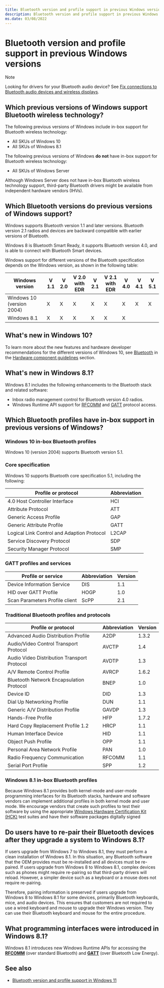 ```yaml
---
title: Bluetooth version and profile support in previous Windows versions
description: Bluetooth version and profile support in previous Windows versions
ms.date: 03/08/2022
---
```


# Bluetooth version and profile support in previous Windows versions

> [!NOTE]
> Looking for drivers for your Bluetooth audio device? See [Fix connections to Bluetooth audio devices and wireless displays](https://go.microsoft.com/fwlink/p/?LinkID=623629).

## Which previous versions of Windows support Bluetooth wireless technology?

The following previous versions of Windows include in-box support for Bluetooth wireless technology:

- All SKUs of Windows 10
- All SKUs of Windows 8.1

The following previous versions of Windows **do not** have in-box support for Bluetooth wireless technology:

- All SKUs of Windows Server

Although Windows Server does not have in-box Bluetooth wireless technology support, third-party Bluetooth drivers might be available from independent hardware vendors (IHVs).

## Which Bluetooth versions do previous versions of Windows support?

Windows supports Bluetooth version 1.1 and later versions. Bluetooth version 2.1 radios and devices are backward compatible with earlier versions of Bluetooth.

Windows 8 is Bluetooth Smart Ready, it supports Bluetooth version 4.0, and is able to connect with Bluetooth Smart devices.

Windows support for different versions of the Bluetooth specification depends on the Windows version, as shown in the following table:

| Windows version                         | V 1.1 | V 2.0 | V 2.0 with EDR | V 2.1 | V 2.1 with EDR | V 4.0 | V 4.1 | V 5.1 |
|-----------------------------------------|-------|-------|----------------|-------|----------------|-------|-------|-------|
| Windows 10 (version 2004)               | X     | X     | X              | X     | X              | X     | X     | X     |
| Windows 8.1                             | X     | X     | X              | X     | X              | X     |       |       |

## What's new in Windows 10?

To learn more about the new features and hardware developer recommendations for the different versions of Windows 10, see [Bluetooth](/windows-hardware/design/component-guidelines/bluetooth) in the [Hardware component guidelines](/windows-hardware/design/component-guidelines/components) section.

## What's new in Windows 8.1?

Windows 8.1 includes the following enhancements to the Bluetooth stack and related software:

- Inbox radio management control for Bluetooth version 4.0 radios.
- Windows Runtime API support for [RFCOMM](/uwp/api/Windows.Devices.Bluetooth.Rfcomm) and [GATT](/uwp/api/Windows.Devices.Bluetooth.GenericAttributeProfile) protocol access.

## Which Bluetooth profiles have in-box support in previous versions of Windows?

### Windows 10 in-box Bluetooth profiles

Windows 10 (version 2004) supports Bluetooth version 5.1.

### Core specification

Windows 10 supports Bluetooth core specification 5.1, including the following:

| Profile or protocol                        | Abbreviation |
|--------------------------------------------|--------------|
| 4.0 Host Controller Interface              | HCI          |
| Attribute Protocol                         | ATT          |
| Generic Access Profile                     | GAP          |
| Generic Attribute Profile                  | GATT         |
| Logical Link Control and Adaption Protocol | L2CAP        |
| Service Discovery Protocol                 | SDP          |
| Security Manager Protocol                  | SMP          |

### GATT profiles and services

| Profile or service             | Abbreviation | Version |
|--------------------------------|--------------|---------|
| Device Information Service     | DIS          | 1.1     |
| HID over GATT Profile          | HOGP         | 1.0     |
| Scan Parameters Profile client | ScPP         | 2.1     |

### Traditional Bluetooth profiles and protocols

| Profile or protocol                         | Abbreviation | Version |
|---------------------------------------------|--------------|---------|
| Advanced Audio Distribution Profile         | A2DP         | 1.3.2   |
| Audio/Video Control Transport Protocol      | AVCTP        | 1.4     |
| Audio Video Distribution Transport Protocol | AVDTP        | 1.3     |
| A/V Remote Control Profile                  | AVRCP        | 1.6.2   |
| Bluetooth Network Encapsulation Protocol    | BNEP         | 1.0     |
| Device ID                                   | DID          | 1.3     |
| Dial Up Networking Profile                  | DUN          | 1.1     |
| Generic A/V Distribution Profile            | GAVDP        | 1.3     |
| Hands-Free Profile                          | HFP          | 1.7.2   |
| Hard Copy Replacement Profile 1.2           | HRCP         | 1.1     |
| Human Interface Device                      | HID          | 1.1     |
| Object Push Profile                         | OPP          | 1.1     |
| Personal Area Network Profile               | PAN          | 1.0     |
| Radio Frequency Communication               | RFCOMM       | 1.1     |
| Serial Port Profile                         | SPP          | 1.2     |

### Windows 8.1 in-box Bluetooth profiles

Because Windows 8.1 provides both kernel-mode and user-mode programming interfaces for its Bluetooth stacks, hardware and software vendors can implement additional profiles in both kernel mode and user mode. We encourage vendors that create such profiles to test their software by using the appropriate [Windows Hardware Certification Kit (HCK)](https://go.microsoft.com/fwlink/p/?LinkId=733613) test suites and have their software packages digitally signed

## Do users have to re-pair their Bluetooth devices after they upgrade a system to Windows 8.1?

If users upgrade from Windows 7 to Windows 8.1, they must perform a clean installation of Windows 8.1. In this situation, any Bluetooth software that the OEM provides must be re-installed and all devices must be re-paired. If users upgrade from Windows 8 to Windows 8.1, complex devices such as phones might require re-pairing so that third-party drivers will reload. However, a simpler device such as a keyboard or a mouse does not require re-pairing.

Therefore, pairing information is preserved if users upgrade from Windows 8 to Windows 8.1 for some devices, primarily Bluetooth keyboards, mice, and audio devices. This ensures that customers are not required to use a wired keyboard and mouse to upgrade their Windows version. They can use their Bluetooth keyboard and mouse for the entire procedure.

## What programming interfaces were introduced in Windows 8.1?

Windows 8.1 introduces new Windows Runtime APIs for accessing the [**RFCOMM**](/uwp/api/Windows.Devices.Bluetooth.Rfcomm) (over standard Bluetooth) and [**GATT**](/uwp/api/Windows.Devices.Bluetooth.GenericAttributeProfile) (over Bluetooth Low Energy).

## See also

- [Bluetooth version and profile support in Windows 11](general-bluetooth-support-in-windows.md)
